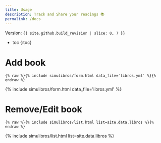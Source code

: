 ```yaml
---
title: Usage
description: Track and Share your readings 📚
permalink: /docs
---
```


Version: `{{ site.github.build_revision | slice: 0, 7 }}`

* toc
{:toc}

# Add book

```liquid
{% raw %}{% include simulibros/form.html data_file='libros.yml' %}{% endraw %}
```

{% include simulibros/form.html data_file='libros.yml' %}

# Remove/Edit book

```liquid
{% raw %}{% include simulibros/list.html list=site.data.libros %}{% endraw %}
```

{% include simulibros/list.html list=site.data.libros %}
